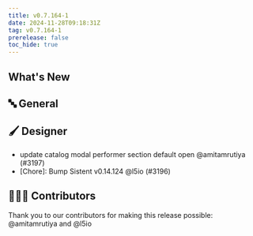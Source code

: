 ```yaml
---
title: v0.7.164-1
date: 2024-11-28T09:18:31Z
tag: v0.7.164-1
prerelease: false
toc_hide: true
---
```


## What's New
## 🔤 General
## 🖌️ Designer

- update catalog modal performer section default open @amitamrutiya (#3197)
- [Chore]: Bump Sistent v0.14.124 @l5io (#3196)

## 👨🏽‍💻 Contributors

Thank you to our contributors for making this release possible:
@amitamrutiya and @l5io
